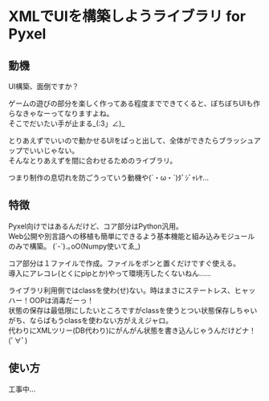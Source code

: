 # XMLでUIを構築しようライブラリ for Pyxel

## 動機
UI構築、面倒ですか？

ゲームの遊びの部分を楽しく作ってある程度までできてくると、ぼちぼちUIも作らなきゃなーってなりますよね。<br>
そこでだいたい手が止まる_(:3」∠)_

とりあえずでいいので動かせるUIをぱっと出して、全体ができたらブラッシュアップでいいじゃない。<br>
そんなとりあえずを間に合わせるためのライブラリ。

つまり制作の息切れを防ごうっていう動機や(´・ω・`)ﾀﾞｼﾞｬﾚﾔ...

## 特徴
Pyxel向けではあるんだけど、コア部分はPython汎用。<br>
Web公開や別言語への移植も簡単にできるよう基本機能と組み込みモジュールのみで構築。
(´-`).｡oO(Numpy使いてゑ_)

コア部分は１ファイルで作成。ファイルをポンと置くだけですぐ使える。<br>
導入にアレコレ(とくにpipとか)やって環境汚したくないねん……

ライブラリ利用側ではclassを使わ(せ)ない。時はまさにステートレス、ヒャッハー！OOPは消毒だーっ！<br>
状態の保存は最低限にしたいところですがclassを使うとつい状態保存しちゃいがち、ならばもうclassを使わない方がええジャロ。<br>
代わりにXMLツリー(DB代わり)にがんがん状態を書き込んじゃうんだけどナ！(ﾟ∀ﾟ)

## 使い方

工事中...
